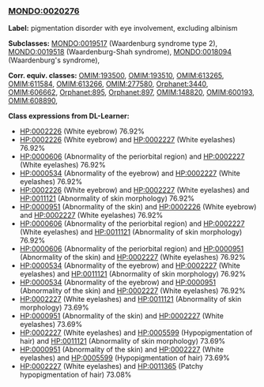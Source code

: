 
### [MONDO:0020276](http://purl.obolibrary.org/obo/MONDO_0020276)
**Label:** pigmentation disorder with eye involvement, excluding albinism

**Subclasses:** [MONDO:0019517](http://purl.obolibrary.org/obo/MONDO_0019517) (Waardenburg syndrome type 2), [MONDO:0019518](http://purl.obolibrary.org/obo/MONDO_0019518) (Waardenburg-Shah syndrome), [MONDO:0018094](http://purl.obolibrary.org/obo/MONDO_0018094) (Waardenburg's syndrome), 

**Corr. equiv. classes:** [OMIM:193500](http://purl.obolibrary.org/obo/OMIM_193500), [OMIM:193510](http://purl.obolibrary.org/obo/OMIM_193510), [OMIM:613265](http://purl.obolibrary.org/obo/OMIM_613265), [OMIM:611584](http://purl.obolibrary.org/obo/OMIM_611584), [OMIM:613266](http://purl.obolibrary.org/obo/OMIM_613266), [OMIM:277580](http://purl.obolibrary.org/obo/OMIM_277580), [Orphanet:3440](http://www.orpha.net/ORDO/Orphanet_3440), [OMIM:606662](http://purl.obolibrary.org/obo/OMIM_606662), [Orphanet:895](http://www.orpha.net/ORDO/Orphanet_895), [Orphanet:897](http://www.orpha.net/ORDO/Orphanet_897), [OMIM:148820](http://purl.obolibrary.org/obo/OMIM_148820), [OMIM:600193](http://purl.obolibrary.org/obo/OMIM_600193), [OMIM:608890](http://purl.obolibrary.org/obo/OMIM_608890), 

**Class expressions from DL-Learner:**

- [HP:0002226](http://purl.obolibrary.org/obo/HP_0002226) (White eyebrow) 76.92%
- [HP:0002226](http://purl.obolibrary.org/obo/HP_0002226) (White eyebrow) and [HP:0002227](http://purl.obolibrary.org/obo/HP_0002227) (White eyelashes) 76.92%
- [HP:0000606](http://purl.obolibrary.org/obo/HP_0000606) (Abnormality of the periorbital region) and [HP:0002227](http://purl.obolibrary.org/obo/HP_0002227) (White eyelashes) 76.92%
- [HP:0000534](http://purl.obolibrary.org/obo/HP_0000534) (Abnormality of the eyebrow) and [HP:0002227](http://purl.obolibrary.org/obo/HP_0002227) (White eyelashes) 76.92%
- [HP:0002226](http://purl.obolibrary.org/obo/HP_0002226) (White eyebrow) and [HP:0002227](http://purl.obolibrary.org/obo/HP_0002227) (White eyelashes) and [HP:0011121](http://purl.obolibrary.org/obo/HP_0011121) (Abnormality of skin morphology) 76.92%
- [HP:0000951](http://purl.obolibrary.org/obo/HP_0000951) (Abnormality of the skin) and [HP:0002226](http://purl.obolibrary.org/obo/HP_0002226) (White eyebrow) and [HP:0002227](http://purl.obolibrary.org/obo/HP_0002227) (White eyelashes) 76.92%
- [HP:0000606](http://purl.obolibrary.org/obo/HP_0000606) (Abnormality of the periorbital region) and [HP:0002227](http://purl.obolibrary.org/obo/HP_0002227) (White eyelashes) and [HP:0011121](http://purl.obolibrary.org/obo/HP_0011121) (Abnormality of skin morphology) 76.92%
- [HP:0000606](http://purl.obolibrary.org/obo/HP_0000606) (Abnormality of the periorbital region) and [HP:0000951](http://purl.obolibrary.org/obo/HP_0000951) (Abnormality of the skin) and [HP:0002227](http://purl.obolibrary.org/obo/HP_0002227) (White eyelashes) 76.92%
- [HP:0000534](http://purl.obolibrary.org/obo/HP_0000534) (Abnormality of the eyebrow) and [HP:0002227](http://purl.obolibrary.org/obo/HP_0002227) (White eyelashes) and [HP:0011121](http://purl.obolibrary.org/obo/HP_0011121) (Abnormality of skin morphology) 76.92%
- [HP:0000534](http://purl.obolibrary.org/obo/HP_0000534) (Abnormality of the eyebrow) and [HP:0000951](http://purl.obolibrary.org/obo/HP_0000951) (Abnormality of the skin) and [HP:0002227](http://purl.obolibrary.org/obo/HP_0002227) (White eyelashes) 76.92%
- [HP:0002227](http://purl.obolibrary.org/obo/HP_0002227) (White eyelashes) and [HP:0011121](http://purl.obolibrary.org/obo/HP_0011121) (Abnormality of skin morphology) 73.69%
- [HP:0000951](http://purl.obolibrary.org/obo/HP_0000951) (Abnormality of the skin) and [HP:0002227](http://purl.obolibrary.org/obo/HP_0002227) (White eyelashes) 73.69%
- [HP:0002227](http://purl.obolibrary.org/obo/HP_0002227) (White eyelashes) and [HP:0005599](http://purl.obolibrary.org/obo/HP_0005599) (Hypopigmentation of hair) and [HP:0011121](http://purl.obolibrary.org/obo/HP_0011121) (Abnormality of skin morphology) 73.69%
- [HP:0000951](http://purl.obolibrary.org/obo/HP_0000951) (Abnormality of the skin) and [HP:0002227](http://purl.obolibrary.org/obo/HP_0002227) (White eyelashes) and [HP:0005599](http://purl.obolibrary.org/obo/HP_0005599) (Hypopigmentation of hair) 73.69%
- [HP:0002227](http://purl.obolibrary.org/obo/HP_0002227) (White eyelashes) and [HP:0011365](http://purl.obolibrary.org/obo/HP_0011365) (Patchy hypopigmentation of hair) 73.08%


